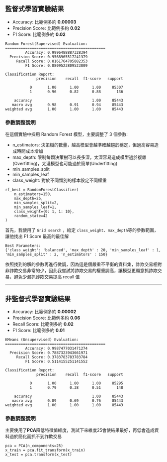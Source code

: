 ## 監督式學習實驗結果
* Accuracy: 比範例多約 **0.00003**
* Precision Score: 比範例多約 **0.02**
* F1 Score: 比範例多約 **0.02**

```
Random Forest(Supervised) Evaluation:
=============================================
         Accuracy: 0.9996488887328394
  Precision Score: 0.9568965517241379
     Recall Score: 0.8161764705882353
         F1 Score: 0.8809523809523809

Classification Report:
              precision    recall  f1-score   support

           0       1.00      1.00      1.00     85307
           1       0.96      0.82      0.88       136

    accuracy                           1.00     85443
   macro avg       0.98      0.91      0.94     85443
weighted avg       1.00      1.00      1.00     85443
```

### 參數調整說明
在這個實驗中採用 Random Forest 模型，主要調整了 3 個參數:
* n_estimators: 決策樹的數量，越高模型會越準確越趨於穩定，但過高容易造成時間成本增加
* max_depth:  限制每顆決策樹可以長多深，太深容易造成模型過於複雜(Overfitting)，太淺模型也可能過於簡單(Underfitting)
* min_samples_split
* min_samples_leaf
* class_weight: 對於不同類別的樣本設定不同權重
```
rf_best = RandomForestClassifier(
    n_estimators=150,
    max_depth=25,
    min_samples_split=2,
    min_samples_leaf=1,
    class_weight={0: 1, 1: 10},
    random_state=42
)
```
首先，我使用了 `Grid search` ，給定 `class_weight`、`max_depth`等的參數範圍，讓他找出 F1 Score 最高的最佳解
```
Best Parameters:
{'class_weight': 'balanced', 'max_depth' : 20, 'min_samples_leaf' : 1, 'min_samples_split' : 2, 'n_estimators' : 150}
```
依照找到的解的參數再進行微調，因為這是個嚴重不平衡的資料集，詐欺交易相對非詐欺交易非常的少，因此我嘗試將詐欺交易的權重調高，讓模型更願意抓詐欺交易，避免少漏抓詐欺交易提高 recall 值



---

## 非監督式學習實驗結果
* Accuracy: 比範例多約 **0.00002**
* Precision Score: 比範例多約 **0.06**
* Recall Score: 比範例多約 **0.02**
* F1 Score: 比範例多約 **0.01**

```
KMeans (Unsupervised) Evaluation:
=============================================
         Accuracy: 0.9987477031471274
  Precision Score: 0.7887323943661971
     Recall Score: 0.3783783783783784
         F1 Score: 0.5114155251141552

Classification Report:
              precision    recall  f1-score   support

           0       1.00      1.00      1.00     85295
           1       0.79      0.38      0.51       148

    accuracy                           1.00     85443
   macro avg       0.89      0.69      0.76     85443
weighted avg       1.00      1.00      1.00     85443
```

### 參數調整說明
主要使用了**PCA**降低特徵值維度，測試下來維度25會使結果最好，再低會造成資料過於簡化而抓不到詐欺交易
```
pca = PCA(n_components=25)
x_train = pca.fit_transform(x_train)
x_test = pca.transform(x_test)
```
